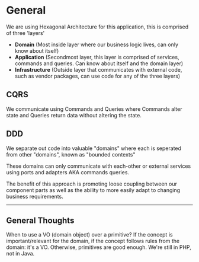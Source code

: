 # General

We are using Hexagonal Architecture for this application, this is comprised of three 'layers' 


[//]: # (TODO improve this + add in diagram)
- **Domain** (Most inside layer where our business logic lives, can only know about itself)
- **Application** (Secondmost layer, this layer is comprised of services, commands and queries. Can know about itself and the domain layer) 
- **Infrastructure** (Outside layer that communicates with external code, such as vendor packages, can use code for any of the three layers)


## CQRS

We communicate using Commands and Queries where Commands alter state and Queries return data without altering the state.


## DDD

We separate out code into valuable "domains" where each is seperated from other "domains", known as "bounded contexts" 

These domains can only communicate with each-other or external services using ports and adapters AKA commands queries.

The benefit of this approach is promoting loose coupling between our component parts as well as the ability to more easily adapt to changing business requirements.


---

## General Thoughts 

When to use a VO (domain object) over a primitive? If the concept is important/relevant for the domain, if the concept follows rules from the domain: it's a VO. Otherwise, primitives are good enough. We're still in PHP, not in Java.
